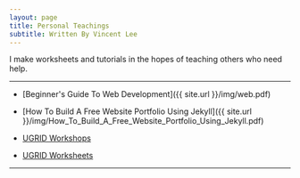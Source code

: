 ```yaml
---
layout: page
title: Personal Teachings
subtitle: Written By Vincent Lee
---
```


I make worksheets and tutorials in the hopes of teaching others who need help.

---

- [Beginner's Guide To Web Development]({{ site.url }}/img/web.pdf) 

- [How To Build A Free Website Portfolio Using Jekyll]({{ site.url }}/img/How_To_Build_A_Free_Website_Portfolio_Using_Jekyll.pdf) 

- [UGRID Workshops](https://drive.google.com/drive/folders/0B7qRQkZ2lu7TalVOV0k1TmlYc1k?usp=sharing)

- [UGRID Worksheets](https://drive.google.com/drive/folders/0B7qRQkZ2lu7TUWI2VDNvOG9Gclk?usp=sharing)

---

